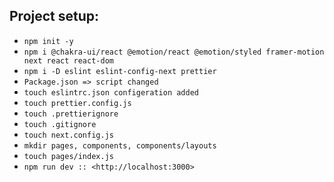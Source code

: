 ## Project setup:

- `npm init -y`
- `npm i @chakra-ui/react @emotion/react @emotion/styled framer-motion next react react-dom`
- `npm i -D eslint eslint-config-next prettier`
- `Package.json => script changed`
- `touch eslintrc.json configeration added`
- `touch prettier.config.js`
- `touch .prettierignore`
- `touch .gitignore`
- `touch next.config.js`
- `mkdir pages, components, components/layouts`
- `touch pages/index.js`
- `npm run dev :: <http://localhost:3000>`
